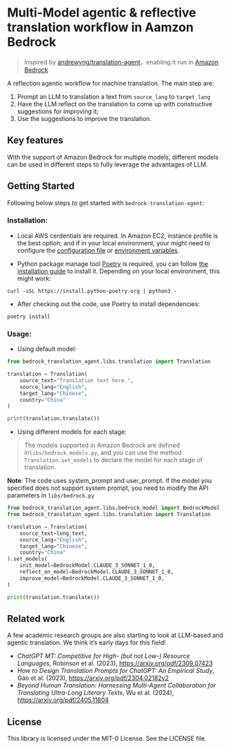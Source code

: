 # Multi-Model agentic & reflective translation workflow in Aamzon Bedrock

> Inspired by [andrewyng/translation-agent](https://github.com/andrewyng/translation-agent)，enabling it run in [Amazon Bedrock](https://aws.amazon.com/bedrock/)

A reflection agentic workflow for machine translation. The main step are:
1. Prompt an LLM to translation a text from `source_lang` to `target_lang`
2. Have the LLM reflect on the translation to come up with constructive suggestions for improving it;
3. Use the suggestions to improve the translation.

## Key features
With the support of Amazon Bedrock for multiple models, different models can be used in different steps to fully leverage the advantages of LLM.

## Getting Started

Following below steps to get started with `bedrock-translation-agent`: 

### Installation: 

- Local AWS cerdentials are required. In Amazon EC2, instance profile is the best option; and if in your local environment, your might need to configure the [configuration file](https://docs.aws.amazon.com/cli/v1/userguide/cli-configure-files.html) or [environment variables](https://docs.aws.amazon.com/cli/v1/userguide/cli-configure-envvars.html).

- Python package manage tool [Poetry](https://python-poetry.org/) is required, you can follow [the installation guide](https://python-poetry.org/docs/#installation) to install it. Depending on your local environment, this might work: 
```shell
curl -sSL https://install.python-poetry.org | python3 -
```

- After checking out the code, use Poetry to install dependencies:

```shell
poetry install
```

### Usage:

- Using default model:
```python
from bedrock_translation_agent.libs.translation import Translation

translation = Translation(
    source_text="Translation text here.",
    source_lang="English",
    target_lang="Chinese",
    country="China"
)

print(translation.translate())
```

- Using different models for each stage:

>  The models supported in Amazon Bedrock are defined in`libs/bedrock_models.py`, and you can use the method `Translation.set_models` to declare the model for each stage of translation.

**Note**: The code uses system_prompt and user_prompt. If the model you specified does not support system prompt, you need to modify the API parameters in `libs/bedrock.py`

```python
from bedrock_translation_agent.libs.bedrock_model import BedrockModel
from bedrock_translation_agent.libs.translation import Translation

translation = Translation(
    source_text=long_text,
    source_lang="English",
    target_lang="Chinese",
    country="China"
).set_models(
    init_model=BedrockModel.CLAUDE_3_SONNET_1_0,
    reflect_on_model=BedrockModel.CLAUDE_3_SONNET_1_0,
    improve_model=BedrockModel.CLAUDE_3_SONNET_1_0,
)

print(translation.translate())
```

## Related work

A few academic research groups are also starting to look at LLM-based and agentic translation. We think it’s early days for this field!
- *ChatGPT MT: Competitive for High- (but not Low-) Resource Languages*, Robinson et al. (2023), https://arxiv.org/pdf/2309.07423
- *How to Design Translation Prompts for ChatGPT: An Empirical Study*, Gao et al. (2023), https://arxiv.org/pdf/2304.02182v2
- *Beyond Human Translation: Harnessing Multi-Agent Collaboration for Translating Ultra-Long Literary Texts*, Wu et al. (2024),  https://arxiv.org/pdf/2405.11804


## License

This library is licensed under the MIT-0 License. See the LICENSE file.
